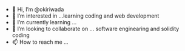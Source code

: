 - 👋 Hi, I’m @okiriwada
- 👀 I’m interested in ...learning coding and web development
- 🌱 I’m currently learning ...
- 💞️ I’m looking to collaborate on ... software enginearing and solidity coding
- 📫 How to reach me ...

<!---
okiriwada/okiriwada is a ✨ special ✨ repository because its `README.md` (this file) appears on your GitHub profile.
You can click the Preview link to take a look at your changes.
--->
